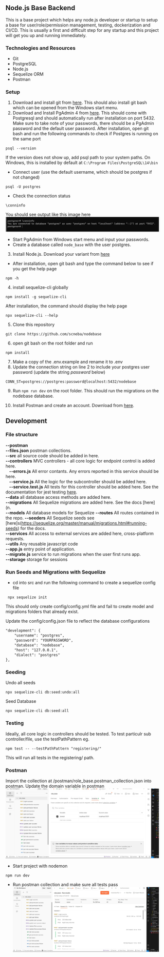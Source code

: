 ## Node.js Base Backend

This is a base project which helps any node.js developer or startup to setup a base for user/role/permission management, testing, dockerization and CI/CD.
This is usually a first and difficult step for any startup and this project will get you up and running immediately.

### Technologies and Resources

- Git
- PostgreSQL
- Node.js
- Sequelize ORM
- Postman

### Setup

1. Download and install git from [here](https://git-scm.com/downloads). This should also install git bash which can be opened from the Windows start menu.
2. Download and Install PgAdmin 4 from [here](https://www.pgadmin.org/download/pgadmin-4-windows/). This should come with Postgresql and should automatically run after installation on port 5432. Make sure to take note of your passwords, there should be a PgAdmin password and the default user password. After installation, open git bash and run the following commands to check if Postgres is running on the same port

```
psql --version
```

If the version does not show up, add psql path to your system paths. On Windows,
this is installed by default at `C:\Program Files\PostgreSQL\14\bin`

- Connect user (use the default username, which should be postgres if not changed)

```
psql -U postgres
```

- Check the connection status

```
\conninfo
```

You should see output like this image here \
![image](./images/psql.PNG)

- Start PgAdmin from Windows start menu and input your passwords.
- Create a database called `node_base` with the user postgres.

3. Install Node.js. Download your variant from [here](https://nodejs.org/en/download/)

- After installation, open git bash and type the command below to see if you get the help page

```
npm -h
```

4. install sequelize-cli globally

```
npm install -g sequelize-cli
```

After installation, the command should display the help page

```
npx sequelize-cli --help
```

5. Clone this repository

```
git clone https://github.com/scneba/nodebase
```

6. open git bash on the root folder and run

```
npm install
```

7. Make a copy of the .env.example and rename it to .env
8. Update the connection string on line 2 to include your postgres user password (update the string _password_ below)

```
CONN_ST=postgres://postgres:password@localhost:5432/nodebase
```

9. Run `npm run dev` on the root folder. This should run the migrations on the nodebase database.

10. Install Postman and create an account. Download from [here](https://www.postman.com/downloads/).

## Development

### File structure

**--postman** \
**--files.json** postman collections. \
**--src** all source code should be added in here. \
**--controllers** MVC controllers - all core logic for endpoint control is added here. \
&nbsp;&nbsp;&nbsp;**--errors.js** All error contants. Any errors reported in this service should be here. \
&nbsp;&nbsp;&nbsp;**--service.js** All the logic for the subcontroller should be added here. \
&nbsp;&nbsp;&nbsp;**--service.test.js** All tests for this controller should be added here. See the documentation for jest testing [here](https://jestjs.io/docs/getting-started). \
**--data** all database access methods are added here. \
**--migrations** All Sequelize migrations are added here. See the docs [here](n. \
**--models** All database models for Sequelize
**--routes** All routes contained in the repo.
**--seeders** All Sequelize seeds see [here]s(https://sequelize.org/master/manual/migrations.html#running-seeds) for the docs. \
**--services** All access to external services are added here, cross-platform requests. \
**--utils** Any reusable javascript code \
**--app.js** entry point of application. \
**--migrate.js** service to run migrations when the user first runs app. \
**--storage** storage for sessions

### Run Seeds and Migrations with Sequelize

- cd into src and run the following command to create a sequelize config file

```
 npx sequelize init
```

This should only create config/config.yml file and fail to create model and migrations folders that already exist.

Update the config/config.json file to reflect the database configurations

```
"development": {
    "username": "postgres",
    "password": "YOURPASSWORD",
    "database": "nodebase",
    "host": "127.0.0.1",
    "dialect": "postgres"
},
```

### Seeding

Undo all seeds

```
npx sequelize-cli db:seed:undo:all
```

Seed Database

```
npx sequelize-cli db:seed:all
```

### Testing

Ideally, all core logic in controllers should be tested. To test particulr sub controller/file, use the testPathPattern eg.

```
npm test -- --testPathPattern "registering/"
```

This will run all tests in the registering/ path.

### Postman

Import the collection at /postman/role_base.postman_collection.json into postman.
Update the domain variable in postman
![image](./images/postman.jpg)

- Start project with nodemon

```
npm run dev
```

- Run postman collection and make sure all tests pass
  ![image](./images/postman_all_tests.jpg)
